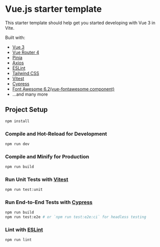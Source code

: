 # Vue.js starter template

This starter template should help get you started developing with Vue 3 in Vite.

Built with:

- [Vue 3](https://vuejs.org/)
- [Vue Router 4](https://router.vuejs.org/)
- [Pinia](https://pinia.vuejs.org/)
- [Axios](https://axios-http.com/)
- [ESLint](https://eslint.org/)
- [Tailwind CSS](https://tailwindcss.com/)
- [Vitest](https://vitest.dev/)
- [Cypress](https://www.cypress.io/)
- [Font Awesome 6.2(vue-fontawesome component)](https://fontawesome.com/docs/web/use-with/vue/)
- ...and many more

##

## Project Setup

```sh
npm install
```

### Compile and Hot-Reload for Development

```sh
npm run dev
```

### Compile and Minify for Production

```sh
npm run build
```

### Run Unit Tests with [Vitest](https://vitest.dev/)

```sh
npm run test:unit
```

### Run End-to-End Tests with [Cypress](https://www.cypress.io/)

```sh
npm run build
npm run test:e2e # or `npm run test:e2e:ci` for headless testing
```

### Lint with [ESLint](https://eslint.org/)

```sh
npm run lint
```
